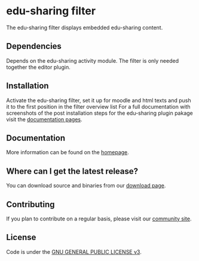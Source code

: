 edu-sharing filter
==================

The edu-sharing filter displays embedded edu-sharing content.

Dependencies
------------

Depends on the edu-sharing activity module. The filter is only needed together the editor plugin.

Installation
------------

Activate the edu-sharing filter, set it up for moodle and html texts and push it to the first position in the filter overview list
For a full documentation with screenshots of the post installation steps for the edu-sharing plugin pakage visit the [documentation pages](http://edu-sharing.com/dokumentation/?lang=en).

Documentation
-------------

More information can be found on the [homepage](http://www.edu-sharing.com).

Where can I get the latest release?
-----------------------------------
You can download source and binaries from our [download page](http://edu-sharing.com/recources/?lang=en).

Contributing
------------

If you plan to contribute on a regular basis, please visit our [community site](http://edu-sharing-network.org/?lang=en).

License
-------
Code is under the [GNU GENERAL PUBLIC LICENSE v3](./LICENSE).
